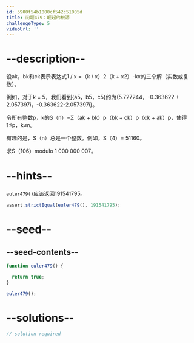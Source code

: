 ```yaml
---
id: 5900f54b1000cf542c51005d
title: 问题479：崛起的根源
challengeType: 5
videoUrl: ''
---
```


# --description--

设ak，bk和ck表示表达式1 / x =（k / x）2（k + x2）-kx的三个解（实数或复数）。

例如，对于k = 5，我们看到{a5，b5，c5}约为{5.727244，-0.363622 + 2.057397i，-0.363622-2.057397i}。

令所有整数p，k的S（n）=Σ（ak + bk）p（bk + ck）p（ck + ak）p，使得1≤p，k≤n。

有趣的是，S（n）总是一个整数。例如，S（4）= 51160。

求S（106）modulo 1 000 000 007。

# --hints--

`euler479()`应该返回191541795。

```js
assert.strictEqual(euler479(), 191541795);
```

# --seed--

## --seed-contents--

```js
function euler479() {

  return true;
}

euler479();
```

# --solutions--

```js
// solution required
```
